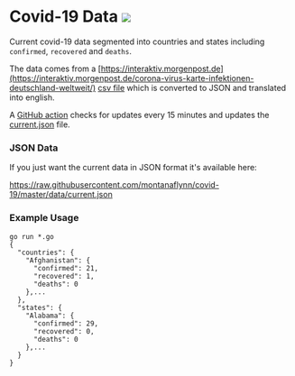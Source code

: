# Covid-19 Data ![](https://github.com/montanaflynn/covid-19/workflows/Update%20Data/badge.svg)

Current covid-19 data segmented into countries and states including `confirmed`, `recovered` and `deaths`.

The data comes from a [https://interaktiv.morgenpost.de](https://interaktiv.morgenpost.de/corona-virus-karte-infektionen-deutschland-weltweit/) [csv file](https://interaktiv.morgenpost.de/corona-virus-karte-infektionen-deutschland-weltweit/data/Coronavirus.current.v2.csv) which is converted to JSON and translated into english.

A [GitHub action](https://github.com/montanaflynn/covid-19/blob/master/.github/workflows/main.yml) checks for updates every 15 minutes and updates the [current.json](https://raw.githubusercontent.com/montanaflynn/covid-19/master/data/current.json) file.

### JSON Data

If you just want the current data in JSON format it's available here:

https://raw.githubusercontent.com/montanaflynn/covid-19/master/data/current.json

### Example Usage

```
go run *.go
{
  "countries": {
    "Afghanistan": {
      "confirmed": 21,
      "recovered": 1,
      "deaths": 0
    },...
  },
  "states": {
    "Alabama": {
      "confirmed": 29,
      "recovered": 0,
      "deaths": 0
    },...
  }
}
```
